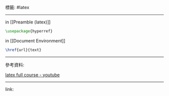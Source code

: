標籤: #latex 

---

in [[Preamble (latex)]] 
```latex
\usepackage{hyperref}
```

in [[Document Environment]]
```latex
\href{url}{text}
```

---

參考資料:

[latex full course - youtube](https://youtu.be/fCzF5gDy60g)

---

link:

